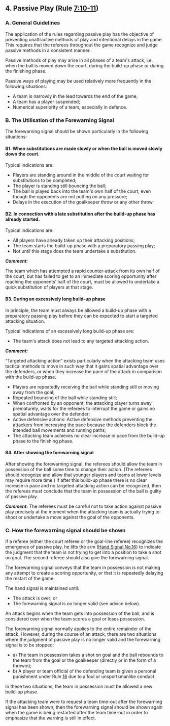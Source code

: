 ## 4. Passive Play  (Rule [7:10-11](#7:10))

### A. General Guidelines

The application of the rules regarding passive play has the objective of
preventing unattractive methods of play and intentional delays in the game.
This requires that the referees throughout the game recognize and judge
passive methods in a consistent manner.

Passive methods of play may arise in all phases of a team's attack, i.e.
when the ball is moved down the court, during the build-up phase or during
the finishing phase.

Passive ways of playing may be used relatively more frequently in the
following situations:
- A team is narrowly in the lead towards the end of the game;
- A team has a player suspended;
- Numerical superiority of a team, especially in defence.

### B. The Utilisation of the Forewarning Signal 

The forewarning signal should be shown particularly in the following situations:

#### B1. When substitutions are made slowly or when the ball is moved slowly down the court.

Typical indications are:

- Players are standing around in the middle of the court waiting for
substitutions to be completed;
- The player is standing still bouncing the ball;
- The ball is played back into the team's own half of the court, even
though the opponents are not putting on any pressure;
- Delays in the execution of the goalkeeper throw or any other throw.
  
#### B2. In connection with a late substitution after the build-up phase has already started.

Typical indications are:

- All players have already taken up their attacking positions;
- The team starts the build-up phase with a preparatory passing
play;
- Not until this stage does the team undertake a substitution.

***Comment:***

The team which has attempted a rapid counter-attack from its own half of
the court, but has failed to get to an immediate scoring opportunity after
reaching the opponents’ half of the court, must be allowed to undertake a
quick substitution of players at that stage.

#### B3. During an excessively long build-up phase

In principle, the team must always be allowed a build-up phase with a
preparatory passing play before they can be expected to start a targeted
attacking situation.

Typical indications of an excessively long build-up phase are:
- The team's attack does not lead to any targeted attacking action.

***Comment:***

“Targeted attacking action” exists particularly when the attacking team uses
tactical methods to move in such way that it gains spatial advantage over
the defenders, or when they increase the pace of the attack in comparison
with the build-up phase.
- Players are repeatedly receiving the ball while standing still or
moving away from the goal;
- Repeated bouncing of the ball while standing still;
- When confronted by an opponent, the attacking player turns away
prematurely, waits for the referees to interrupt the game or gains
no spatial advantage over the defender;
- Active defensive actions: Active defensive methods preventing the
attackers from increasing the pace because the defenders block
the intended ball movements and running paths;
- The attacking team achieves no clear increase in pace from the
build-up phase to the finishing phase.


#### B4. After showing the forewarning signal

After showing the forewarning signal, the referees should allow the team in
possession of the ball some time to change their action. (The referees
should recognize and allow that younger players and teams at lower levels
may require more time.) If after this build-up phase there is no clear
increase in pace and no targeted attacking action can be recognized, then
the referees must conclude that the team in possession of the ball is guilty
of passive play.

***Comment:***
The referees must be careful not to take action against passive play
precisely at the moment when the attacking team is actually trying to shoot
or undertake a move against the goal of the opponents.

### C. How the forewarning signal should be shown

If a referee (either the court referee or the goal-line referee) recognizes the
emergence of passive play, he lifts the arm ([Hand Signal No.16](#16---forewarning-signal-for-passive-play)) to indicate
the judgment that the team is not trying to get into a position to take a shot
on goal. The second referee should also give the forewarning signal.

The forewarning signal conveys that the team in possession is not making
any attempt to create a scoring opportunity, or that it is repeatedly delaying
the restart of the game.

The hand signal is maintained until:
- The attack is over; or
- The forewarning signal is no longer valid (see advice below).

An attack begins when the team gets into possession of the ball, and is
considered over when the team scores a goal or loses possession.

The forewarning signal normally applies to the entire remainder of the
attack. However, during the course of an attack, there are two situations
where the judgment of passive play is no longer valid and the forewarning
signal is to be stopped:
- a) The team in possession takes a shot on goal and the ball rebounds to
the team from the goal or the goalkeeper (directly or in the form of a throwin);
- b) A player or team official of the defending team is given a personal
punishment under Rule [16](#16:1) due to a foul or unsportsmanlike conduct.

In these two situations, the team in possession must be allowed a new
build-up phase.

If the attacking team were to request a team time-out after the forewarning
signal has been shown, then the forewarning signal should be shown again
when the game is being restarted after the team time-out in order to
emphasize that the warning is still in effect.
